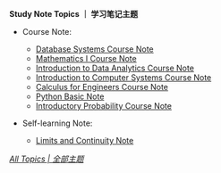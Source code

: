 **Study Note Topics ｜ 学习笔记主题**

* Course Note:
  * [Database Systems Course Note](https://ultrafish.cn/2022/12/13/database-systems-course-note/)
  * [Mathematics I Course Note](https://ultrafish.cn/2022/12/01/mathematics-i-course-note/)
  * [Introduction to Data Analytics Course Note](https://ultrafish.cn/2022/04/30/introduction-to-data-analytics-course-note/)
  * [Introduction to Computer Systems Course Note](https://ultrafish.cn/2022/04/30/introduction-to-computer-systems-course-note/)
  * [Calculus for Engineers Course Note](https://ultrafish.cn/2022/04/28/calculus-for-engineers-course-note/)
  * [Python Basic Note](https://ultrafish.cn/2021/12/18/Python-basic-note/)
  * [Introductory Probability Course Note](https://ultrafish.cn/2021/12/12/introductory-probability-course-note/)

* Self-learning Note:
  * [Limits and Continuity Note](https://ultrafish.cn/2021/12/14/limits-continuity-note/)

[*All Topics | 全部主题*](https://ultrafish.cn/topics/#/)
